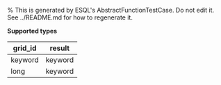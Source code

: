 % This is generated by ESQL's AbstractFunctionTestCase. Do not edit it. See ../README.md for how to regenerate it.

**Supported types**

| grid_id | result |
| --- | --- |
| keyword | keyword |
| long | keyword |

